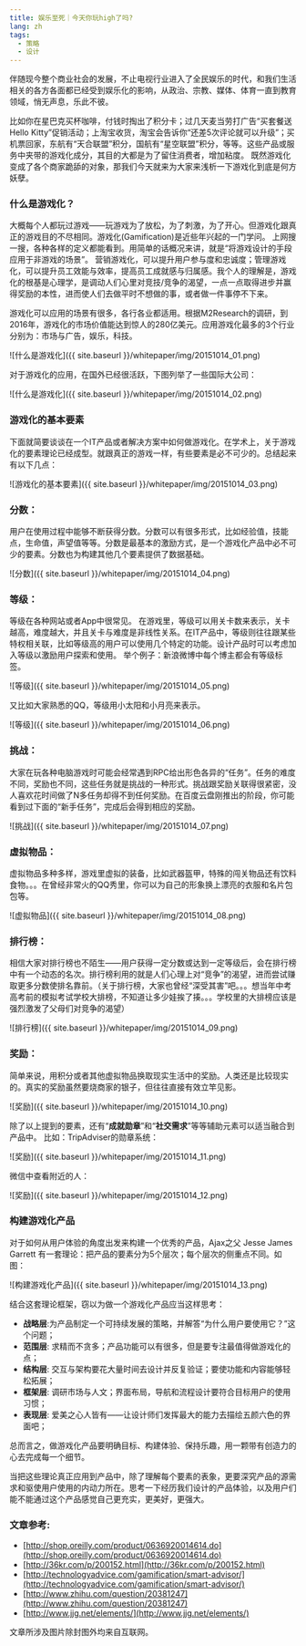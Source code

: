 ```yaml
---
title: 娱乐至死｜今天你玩high了吗?
lang: zh
tags:
  - 策略
  - 设计
---
```


伴随现今整个商业社会的发展，不止电视行业进入了全民娱乐的时代，和我们生活相关的各方各面都已经受到娱乐化的影响，从政治、宗教、媒体、体育一直到教育领域，悄无声息，乐此不彼。

比如你在星巴克买杯咖啡，付钱时掏出了积分卡；过几天麦当劳打广告“买套餐送Hello Kitty”促销活动；上淘宝收货，淘宝会告诉你“还差5次评论就可以升级”；买机票回家，东航有“天合联盟”积分，国航有“星空联盟”积分，等等。这些产品或服务中夹带的游戏化成分，其目的大都是为了留住消费者，增加粘度。
既然游戏化变成了各个商家跪舔的对象，那我们今天就来为大家来浅析一下游戏化到底是何方妖孽。

### 什么是游戏化？

大概每个人都玩过游戏——玩游戏为了放松，为了刺激，为了开心。但游戏化跟真正的游戏目的不尽相同。游戏化(Gamification)是近些年兴起的一门学问。
上网搜一搜，各种各样的定义都能看到。用简单的话概况来讲，就是“将游戏设计的手段应用于非游戏的场景”。 营销游戏化，可以提升用户参与度和忠诚度；管理游戏化，可以提升员工效能与效率，提高员工成就感与归属感。我个人的理解是，游戏化的根基是心理学，是调动人们心里对竞技/竞争的渴望，一点一点取得进步并赢得奖励的本性，进而使人们去做平时不想做的事，或者做一件事停不下来。

游戏化可以应用的场景有很多，各行各业都适用。根据M2Research的调研，到2016年，游戏化的市场价值能达到惊人的280亿美元。应用游戏化最多的3个行业分别为：市场与广告，娱乐，科技。

![什么是游戏化]({{ site.baseurl }}/whitepaper/img/20151014_01.png)

对于游戏化的应用，在国外已经很活跃，下图列举了一些国际大公司：

![什么是游戏化]({{ site.baseurl }}/whitepaper/img/20151014_02.png)

### 游戏化的基本要素

下面就简要谈谈在一个IT产品或者解决方案中如何做游戏化。在学术上，关于游戏化的要素理论已经成型。就跟真正的游戏一样，有些要素是必不可少的。总结起来有以下几点：

![游戏化的基本要素]({{ site.baseurl }}/whitepaper/img/20151014_03.png)

### 分数：
用户在使用过程中能够不断获得分数。分数可以有很多形式，比如经验值，技能点，生命值，声望值等等。分数是最基本的激励方式，是一个游戏化产品中必不可少的要素。分数也为构建其他几个要素提供了数据基础。

![分数]({{ site.baseurl }}/whitepaper/img/20151014_04.png)

### 等级：
等级在各种网站或者App中很常见。 在游戏里，等级可以用关卡数来表示，关卡越高，难度越大，并且关卡与难度是非线性关系。在IT产品中，等级则往往跟某些特权相关联，比如等级高的用户可以使用几个特定的功能。设计产品时可以考虑加入等级以激励用户探索和使用。
举个例子：新浪微博中每个博主都会有等级标签。

![等级]({{ site.baseurl }}/whitepaper/img/20151014_05.png)

又比如大家熟悉的QQ，等级用小太阳和小月亮来表示。

![等级]({{ site.baseurl }}/whitepaper/img/20151014_06.png)

### 挑战：
大家在玩各种电脑游戏时可能会经常遇到RPC给出形色各异的“任务”。任务的难度不同，奖励也不同，这些任务就是挑战的一种形式。挑战跟奖励关联得很紧密，没人喜欢花时间做了N多任务却得不到任何奖励。在百度云盘刚推出的阶段，你可能看到过下面的“新手任务”，完成后会得到相应的奖励。

![挑战]({{ site.baseurl }}/whitepaper/img/20151014_07.png)

### 虚拟物品：
虚拟物品多种多样，游戏里虚拟的装备，比如武器盔甲，特殊的闯关物品还有饮料食物。。。在曾经非常火的QQ秀里，你可以为自己的形象换上漂亮的衣服和名片包包等。

![虚拟物品]({{ site.baseurl }}/whitepaper/img/20151014_08.png)

### 排行榜：
相信大家对排行榜也不陌生——用户获得一定分数或达到一定等级后，会在排行榜中有一个动态的名次。排行榜利用的就是人们心理上对“竞争”的渴望，进而尝试赚取更多分数使排名靠前。（关于排行榜，大家也曾经“深受其害”吧。。。想当年中考高考前的模拟考试学校大排榜，不知道让多少娃挨了揍。。。学校里的大排榜应该是强烈激发了父母们对竞争的渴望）

![排行榜]({{ site.baseurl }}/whitepaper/img/20151014_09.png)

### 奖励：
简单来说，用积分或者其他虚拟物品换取现实生活中的奖励。人类还是比较现实的。真实的奖励虽然要烧商家的银子，但往往直接有效立竿见影。

![奖励]({{ site.baseurl }}/whitepaper/img/20151014_10.png)

除了以上提到的要素，还有“**成就勋章**”和“**社交需求**”等等辅助元素可以适当融合到产品中。
比如：TripAdviser的勋章系统：

![奖励]({{ site.baseurl }}/whitepaper/img/20151014_11.png)

微信中查看附近的人：

![奖励]({{ site.baseurl }}/whitepaper/img/20151014_12.png)

### 构建游戏化产品

对于如何从用户体验的角度出发来构建一个优秀的产品，Ajax之父 Jesse James Garrett 有一套理论：把产品的要素分为5个层次；每个层次的侧重点不同。如图：

![构建游戏化产品]({{ site.baseurl }}/whitepaper/img/20151014_13.png)

结合这套理论框架，窃以为做一个游戏化产品应当这样思考：

- **战略层**:为产品制定一个可持续发展的策略，并解答“为什么用户要使用它？”这个问题；
- **范围层**: 求精而不贪多；产品功能可以有很多，但是要专注最值得做游戏化的点；
- **结构层**: 交互与架构要花大量时间去设计并反复验证；要使功能和内容能够轻松拓展；
- **框架层**: 调研市场与人文；界面布局，导航和流程设计要符合目标用户的使用习惯；
- **表现层**: 爱美之心人皆有——让设计师们发挥最大的能力去描绘五颜六色的界面吧；

总而言之，做游戏化产品要明确目标、构建体验、保持乐趣，用一颗带有创造力的心去完成每一个细节。

当把这些理论真正应用到产品中，除了理解每个要素的表象，更要深究产品的源需求和驱使用户使用的内动力所在。思考一下经历我们设计的产品体验，以及用户们能不能通过这个产品感觉自己更充实，更美好，更强大。

### 文章参考:

- [http://shop.oreilly.com/product/0636920014614.do](http://shop.oreilly.com/product/0636920014614.do)
- [http://36kr.com/p/200152.html](http://36kr.com/p/200152.html)
- [http://technologyadvice.com/gamification/smart-advisor/](http://technologyadvice.com/gamification/smart-advisor/)
- [http://www.zhihu.com/question/20381247](http://www.zhihu.com/question/20381247)
- [http://www.jjg.net/elements/](http://www.jjg.net/elements/)

文章所涉及图片除封图外均来自互联网。